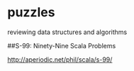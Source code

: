 puzzles
=======

reviewing data structures and algorithms

##S-99: Ninety-Nine Scala Problems

http://aperiodic.net/phil/scala/s-99/
